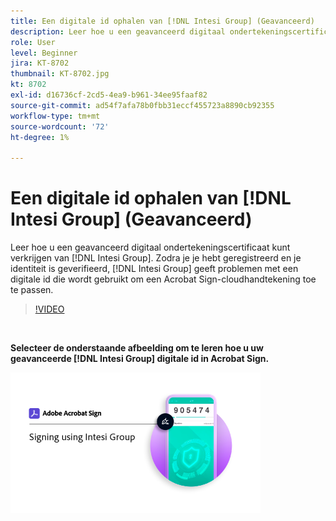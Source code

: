 ```yaml
---
title: Een digitale id ophalen van [!DNL Intesi Group] (Geavanceerd)
description: Leer hoe u een geavanceerd digitaal ondertekeningscertificaat kunt verkrijgen van [!DNL Intesi Group]
role: User
level: Beginner
jira: KT-8702
thumbnail: KT-8702.jpg
kt: 8702
exl-id: d16736cf-2cd5-4ea9-b961-34ee95faaf82
source-git-commit: ad54f7afa78b0fbb31eccf455723a8890cb92355
workflow-type: tm+mt
source-wordcount: '72'
ht-degree: 1%

---
```


# Een digitale id ophalen van [!DNL Intesi Group] (Geavanceerd)

Leer hoe u een geavanceerd digitaal ondertekeningscertificaat kunt verkrijgen van [!DNL Intesi Group]. Zodra je je hebt geregistreerd en je identiteit is geverifieerd, [!DNL Intesi Group] geeft problemen met een digitale id die wordt gebruikt om een Acrobat Sign-cloudhandtekening toe te passen.

>[!VIDEO](https://video.tv.adobe.com/v/337065?quality=12&learn=on&hidetitle=true)

<br>

**Selecteer de onderstaande afbeelding om te leren hoe u uw geavanceerde [!DNL Intesi Group] digitale id in Acrobat Sign.**

[![afbeelding](assets/IntesiSign_400.png)](intesi-sign.md)
